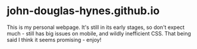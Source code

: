 # john-douglas-hynes.github.io

This is my personal webpage. It's still in its early stages, so don't expect much - still has big issues on mobile, and wildly inefficient CSS. 
That being said I think it seems promising - enjoy!